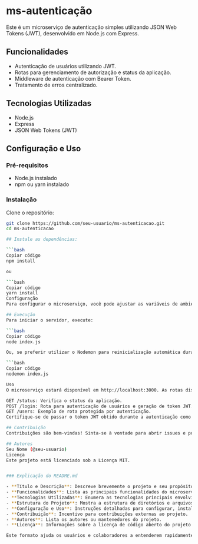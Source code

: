 # ms-autenticação

Este é um microserviço de autenticação simples utilizando JSON Web Tokens (JWT), desenvolvido em Node.js com Express.

## Funcionalidades

- Autenticação de usuários utilizando JWT.
- Rotas para gerenciamento de autorização e status da aplicação.
- Middleware de autenticação com Bearer Token.
- Tratamento de erros centralizado.

## Tecnologias Utilizadas

- Node.js
- Express
- JSON Web Tokens (JWT)


## Configuração e Uso

### Pré-requisitos

- Node.js instalado
- npm ou yarn instalado

### Instalação

Clone o repositório:

```bash
git clone https://github.com/seu-usuario/ms-autenticacao.git
cd ms-autenticacao

## Instale as dependências:

```bash
Copiar código
npm install

ou

```bash
Copiar código
yarn install
Configuração
Para configurar o microserviço, você pode ajustar as variáveis de ambiente ou valores diretamente no código, dependendo das suas necessidades específicas.

## Execução
Para iniciar o servidor, execute:

```bash
Copiar código
node index.js

Ou, se preferir utilizar o Nodemon para reinicialização automática durante o desenvolvimento:

```bash
Copiar código
nodemon index.js

Uso
O microserviço estará disponível em http://localhost:3000. As rotas disponíveis incluem:

GET /status: Verifica o status da aplicação.
POST /login: Rota para autenticação de usuários e geração de token JWT.
GET /users: Exemplo de rota protegida por autenticação.
Certifique-se de passar o token JWT obtido durante a autenticação como um cabeçalho Authorization: Bearer <seu-token> nas requisições protegidas.

## Contribuição
Contribuições são bem-vindas! Sinta-se à vontade para abrir issues e pull requests para melhorias no projeto.

## Autores
Seu Nome (@seu-usuario)
Licença
Este projeto está licenciado sob a Licença MIT.


### Explicação do README.md

- **Título e Descrição**: Descreve brevemente o projeto e seu propósito.
- **Funcionalidades**: Lista as principais funcionalidades do microserviço.
- **Tecnologias Utilizadas**: Enumera as tecnologias principais envolvidas no projeto.
- **Estrutura do Projeto**: Mostra a estrutura de diretórios e arquivos do projeto.
- **Configuração e Uso**: Instruções detalhadas para configurar, instalar, executar e utilizar o microserviço.
- **Contribuição**: Incentivo para contribuições externas ao projeto.
- **Autores**: Lista os autores ou mantenedores do projeto.
- **Licença**: Informações sobre a licença de código aberto do projeto.

Este formato ajuda os usuários e colaboradores a entenderem rapidamente do que se trata o projeto, como usá-lo e como contribuir, facilitando a adoção e o desenvolvimento colaborativo.


